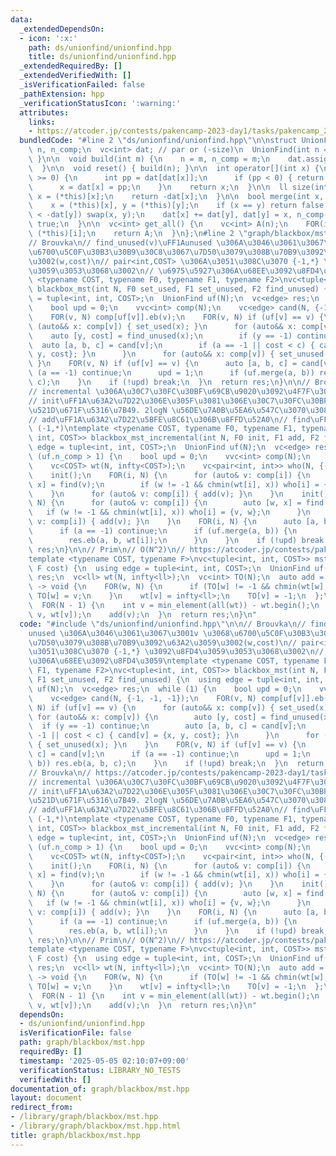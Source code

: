 ```yaml
---
data:
  _extendedDependsOn:
  - icon: ':x:'
    path: ds/unionfind/unionfind.hpp
    title: ds/unionfind/unionfind.hpp
  _extendedRequiredBy: []
  _extendedVerifiedWith: []
  _isVerificationFailed: false
  _pathExtension: hpp
  _verificationStatusIcon: ':warning:'
  attributes:
    links:
    - https://atcoder.jp/contests/pakencamp-2023-day1/tasks/pakencamp_2023_day1_p
  bundledCode: "#line 2 \"ds/unionfind/unionfind.hpp\"\n\nstruct UnionFind {\n  int\
    \ n, n_comp;\n  vc<int> dat; // par or (-size)\n  UnionFind(int n = 0) { build(n);\
    \ }\n\n  void build(int m) {\n    n = m, n_comp = m;\n    dat.assign(n, -1);\n\
    \  }\n\n  void reset() { build(n); }\n\n  int operator[](int x) {\n    while (dat[x]\
    \ >= 0) {\n      int pp = dat[dat[x]];\n      if (pp < 0) { return dat[x]; }\n\
    \      x = dat[x] = pp;\n    }\n    return x;\n  }\n\n  ll size(int x) {\n   \
    \ x = (*this)[x];\n    return -dat[x];\n  }\n\n  bool merge(int x, int y) {\n\
    \    x = (*this)[x], y = (*this)[y];\n    if (x == y) return false;\n    if (-dat[x]\
    \ < -dat[y]) swap(x, y);\n    dat[x] += dat[y], dat[y] = x, n_comp--;\n    return\
    \ true;\n  }\n\n  vc<int> get_all() {\n    vc<int> A(n);\n    FOR(i, n) A[i] =\
    \ (*this)[i];\n    return A;\n  }\n};\n#line 2 \"graph/blackbox/mst.hpp\"\n\n\
    // Brouvka\n// find_unused(v)\uFF1Aunused \u306A\u3046\u3061\u3067\u3001v \u3068\
    \u6700\u5C0F\u30B3\u30B9\u30C8\u3067\u7D50\u3079\u308B\u70B9\u3092\u63A2\u3059\
    \u3002(w,cost)\n// pair<int,COST> \u306A\u3051\u308C\u3070 {-1,*} \u3092\u8FD4\
    \u3059\u3053\u3068\u3002\n// \u6975\u5927\u306A\u68EE\u3092\u8FD4\u3059\ntemplate\
    \ <typename COST, typename F0, typename F1, typename F2>\nvc<tuple<int, int, COST>>\
    \ blackbox_mst(int N, F0 set_used, F1 set_unused, F2 find_unused) {\n  using edge\
    \ = tuple<int, int, COST>;\n  UnionFind uf(N);\n  vc<edge> res;\n  while (1) {\n\
    \    bool upd = 0;\n    vvc<int> comp(N);\n    vc<edge> cand(N, {-1, -1, -1});\n\
    \    FOR(v, N) comp[uf[v]].eb(v);\n    FOR(v, N) if (uf[v] == v) {\n      for\
    \ (auto&& x: comp[v]) { set_used(x); }\n      for (auto&& x: comp[v]) {\n    \
    \    auto [y, cost] = find_unused(x);\n        if (y == -1) continue;\n      \
    \  auto [a, b, c] = cand[v];\n        if (a == -1 || cost < c) { cand[v] = {x,\
    \ y, cost}; }\n      }\n      for (auto&& x: comp[v]) { set_unused(x); }\n   \
    \ }\n    FOR(v, N) if (uf[v] == v) {\n      auto [a, b, c] = cand[v];\n      if\
    \ (a == -1) continue;\n      upd = 1;\n      if (uf.merge(a, b)) res.eb(a, b,\
    \ c);\n    }\n    if (!upd) break;\n  }\n  return res;\n}\n\n// Brouvka\n// https://atcoder.jp/contests/pakencamp-2023-day1/tasks/pakencamp_2023_day1_p\n\
    // incremental \u306A\u30C7\u30FC\u30BF\u69CB\u9020\u3092\u4F7F\u3046\u7248\n\
    // init\uFF1A\u63A2\u7D22\u306E\u305F\u3081\u306E\u30C7\u30FC\u30BF\u69CB\u9020\
    \u521D\u671F\u5316\u7B49. 2logN \u56DE\u7A0B\u5EA6\u547C\u3070\u308C\u308B.\n\
    // add\uFF1A\u63A2\u7D22\u5BFE\u8C61\u306B\u8FFD\u52A0\n// find\uFF1A(w,wt) or\
    \ (-1,*)\ntemplate <typename COST, typename F0, typename F1, typename F2>\nvc<tuple<int,\
    \ int, COST>> blackbox_mst_incremental(int N, F0 init, F1 add, F2 find) {\n  using\
    \ edge = tuple<int, int, COST>;\n  UnionFind uf(N);\n  vc<edge> res;\n  while\
    \ (uf.n_comp > 1) {\n    bool upd = 0;\n    vvc<int> comp(N);\n    FOR(v, N) comp[uf[v]].eb(v);\n\
    \    vc<COST> wt(N, infty<COST>);\n    vc<pair<int, int>> who(N, {-1, -1});\n\
    \    init();\n    FOR(i, N) {\n      for (auto& v: comp[i]) {\n        auto [w,\
    \ x] = find(v);\n        if (w != -1 && chmin(wt[i], x)) who[i] = {v, w};\n  \
    \    }\n      for (auto& v: comp[i]) { add(v); }\n    }\n    init();\n    FOR_R(i,\
    \ N) {\n      for (auto& v: comp[i]) {\n        auto [w, x] = find(v);\n     \
    \   if (w != -1 && chmin(wt[i], x)) who[i] = {v, w};\n      }\n      for (auto&\
    \ v: comp[i]) { add(v); }\n    }\n    FOR(i, N) {\n      auto [a, b] = who[i];\n\
    \      if (a == -1) continue;\n      if (uf.merge(a, b)) {\n        upd = true;\n\
    \        res.eb(a, b, wt[i]);\n      }\n    }\n    if (!upd) break;\n  }\n  return\
    \ res;\n}\n\n// Prim\n// O(N^2)\n// https://atcoder.jp/contests/pakencamp-2023-day1/tasks/pakencamp_2023_day1_p\n\
    template <typename COST, typename F>\nvc<tuple<int, int, COST>> mst_prim(int N,\
    \ F cost) {\n  using edge = tuple<int, int, COST>;\n  UnionFind uf(N);\n  vc<edge>\
    \ res;\n  vc<ll> wt(N, infty<ll>);\n  vc<int> TO(N);\n  auto add = [&](int v)\
    \ -> void {\n    FOR(w, N) {\n      if (TO[w] != -1 && chmin(wt[w], cost(v, w)))\
    \ TO[w] = v;\n    }\n    wt[v] = infty<ll>;\n    TO[v] = -1;\n  };\n  add(0);\n\
    \  FOR(N - 1) {\n    int v = min_element(all(wt)) - wt.begin();\n    res.eb(TO[v],\
    \ v, wt[v]);\n    add(v);\n  }\n  return res;\n}\n"
  code: "#include \"ds/unionfind/unionfind.hpp\"\n\n// Brouvka\n// find_unused(v)\uFF1A\
    unused \u306A\u3046\u3061\u3067\u3001v \u3068\u6700\u5C0F\u30B3\u30B9\u30C8\u3067\
    \u7D50\u3079\u308B\u70B9\u3092\u63A2\u3059\u3002(w,cost)\n// pair<int,COST> \u306A\
    \u3051\u308C\u3070 {-1,*} \u3092\u8FD4\u3059\u3053\u3068\u3002\n// \u6975\u5927\
    \u306A\u68EE\u3092\u8FD4\u3059\ntemplate <typename COST, typename F0, typename\
    \ F1, typename F2>\nvc<tuple<int, int, COST>> blackbox_mst(int N, F0 set_used,\
    \ F1 set_unused, F2 find_unused) {\n  using edge = tuple<int, int, COST>;\n  UnionFind\
    \ uf(N);\n  vc<edge> res;\n  while (1) {\n    bool upd = 0;\n    vvc<int> comp(N);\n\
    \    vc<edge> cand(N, {-1, -1, -1});\n    FOR(v, N) comp[uf[v]].eb(v);\n    FOR(v,\
    \ N) if (uf[v] == v) {\n      for (auto&& x: comp[v]) { set_used(x); }\n     \
    \ for (auto&& x: comp[v]) {\n        auto [y, cost] = find_unused(x);\n      \
    \  if (y == -1) continue;\n        auto [a, b, c] = cand[v];\n        if (a ==\
    \ -1 || cost < c) { cand[v] = {x, y, cost}; }\n      }\n      for (auto&& x: comp[v])\
    \ { set_unused(x); }\n    }\n    FOR(v, N) if (uf[v] == v) {\n      auto [a, b,\
    \ c] = cand[v];\n      if (a == -1) continue;\n      upd = 1;\n      if (uf.merge(a,\
    \ b)) res.eb(a, b, c);\n    }\n    if (!upd) break;\n  }\n  return res;\n}\n\n\
    // Brouvka\n// https://atcoder.jp/contests/pakencamp-2023-day1/tasks/pakencamp_2023_day1_p\n\
    // incremental \u306A\u30C7\u30FC\u30BF\u69CB\u9020\u3092\u4F7F\u3046\u7248\n\
    // init\uFF1A\u63A2\u7D22\u306E\u305F\u3081\u306E\u30C7\u30FC\u30BF\u69CB\u9020\
    \u521D\u671F\u5316\u7B49. 2logN \u56DE\u7A0B\u5EA6\u547C\u3070\u308C\u308B.\n\
    // add\uFF1A\u63A2\u7D22\u5BFE\u8C61\u306B\u8FFD\u52A0\n// find\uFF1A(w,wt) or\
    \ (-1,*)\ntemplate <typename COST, typename F0, typename F1, typename F2>\nvc<tuple<int,\
    \ int, COST>> blackbox_mst_incremental(int N, F0 init, F1 add, F2 find) {\n  using\
    \ edge = tuple<int, int, COST>;\n  UnionFind uf(N);\n  vc<edge> res;\n  while\
    \ (uf.n_comp > 1) {\n    bool upd = 0;\n    vvc<int> comp(N);\n    FOR(v, N) comp[uf[v]].eb(v);\n\
    \    vc<COST> wt(N, infty<COST>);\n    vc<pair<int, int>> who(N, {-1, -1});\n\
    \    init();\n    FOR(i, N) {\n      for (auto& v: comp[i]) {\n        auto [w,\
    \ x] = find(v);\n        if (w != -1 && chmin(wt[i], x)) who[i] = {v, w};\n  \
    \    }\n      for (auto& v: comp[i]) { add(v); }\n    }\n    init();\n    FOR_R(i,\
    \ N) {\n      for (auto& v: comp[i]) {\n        auto [w, x] = find(v);\n     \
    \   if (w != -1 && chmin(wt[i], x)) who[i] = {v, w};\n      }\n      for (auto&\
    \ v: comp[i]) { add(v); }\n    }\n    FOR(i, N) {\n      auto [a, b] = who[i];\n\
    \      if (a == -1) continue;\n      if (uf.merge(a, b)) {\n        upd = true;\n\
    \        res.eb(a, b, wt[i]);\n      }\n    }\n    if (!upd) break;\n  }\n  return\
    \ res;\n}\n\n// Prim\n// O(N^2)\n// https://atcoder.jp/contests/pakencamp-2023-day1/tasks/pakencamp_2023_day1_p\n\
    template <typename COST, typename F>\nvc<tuple<int, int, COST>> mst_prim(int N,\
    \ F cost) {\n  using edge = tuple<int, int, COST>;\n  UnionFind uf(N);\n  vc<edge>\
    \ res;\n  vc<ll> wt(N, infty<ll>);\n  vc<int> TO(N);\n  auto add = [&](int v)\
    \ -> void {\n    FOR(w, N) {\n      if (TO[w] != -1 && chmin(wt[w], cost(v, w)))\
    \ TO[w] = v;\n    }\n    wt[v] = infty<ll>;\n    TO[v] = -1;\n  };\n  add(0);\n\
    \  FOR(N - 1) {\n    int v = min_element(all(wt)) - wt.begin();\n    res.eb(TO[v],\
    \ v, wt[v]);\n    add(v);\n  }\n  return res;\n}\n"
  dependsOn:
  - ds/unionfind/unionfind.hpp
  isVerificationFile: false
  path: graph/blackbox/mst.hpp
  requiredBy: []
  timestamp: '2025-05-05 02:10:07+09:00'
  verificationStatus: LIBRARY_NO_TESTS
  verifiedWith: []
documentation_of: graph/blackbox/mst.hpp
layout: document
redirect_from:
- /library/graph/blackbox/mst.hpp
- /library/graph/blackbox/mst.hpp.html
title: graph/blackbox/mst.hpp
---
```

